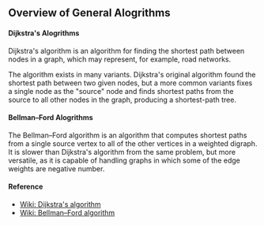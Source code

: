 ## Overview of General Alogrithms ##

#### Dijkstra's Alogrithms ####

Dijkstra's algorithm is an algorithm for finding the shortest path between nodes in a graph, which may represent, for example, road networks.

The algorithm exists in many variants. Dijkstra's original algorithm found the shortest path between two given nodes, but a more common variants fixes a single node as the "source" node and finds shortest paths from the source to all other nodes in the graph, producing a shortest-path tree.

#### Bellman–Ford Alogrithms ####

The Bellman–Ford algorithm is an algorithm that computes shortest paths from a single source vertex to all of the other vertices in a weighted digraph. It is slower than Dijkstra's algorithm from the same problem, but more versatile, as it is capable of handling graphs in which some of the edge weights are negative number.

#### Reference ####
- [Wiki: Dijkstra's algorithm](https://en.wikipedia.org/wiki/Dijkstra%27s_algorithm)
- [Wiki: Bellman–Ford algorithm](https://en.wikipedia.org/wiki/Bellman–Ford_algorithm)
